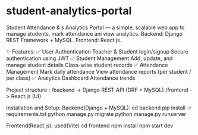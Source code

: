 # student-analytics-portal
Student Attendance &amp; s Analytics Portal — a simple, scalable web app to manage students, mark attendance ani view analytics. Backend: Django REST Framework + MySQL. Frontend: React.js.

✨ Features:
 ✅ User Authentication
    Teacher & Student login/signup
    Secure authentication using JWT
✅ Student Management
    Add, update, and manage student details
    Class-wise student records
✅ Attendance Management
    Mark daily attendance
    View attendance reports (per student / per class)
✅ Analytics Dashboard
    Attendance trends
    
Project structure :
  /backend   -> Django REST API (DRF + MySQL)
  /frontend  -> React.js (UI)

Installation and Setup:
  Backend(Django + MySQL):
    cd backend
    pip install -r requirements.txt
    python manage.py migrate
    python manage.py runserver

  Frontend(React.js): used(Vite)
    cd frontend
    npm install
    npm start dev
